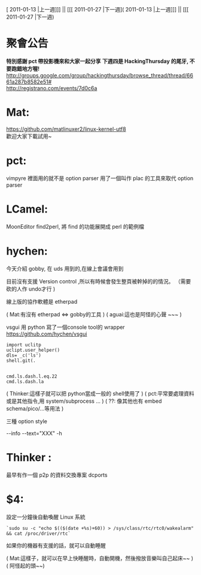 [ 2011-01-13 |上一週]]] || [[[ 2011-01-27 |下一週]( 2011-01-13 |上一週]]] || [[[ 2011-01-27 |下一週)



# 聚會公告

**特別感謝 pct 帶投影機來和大家一起分享**
**下週四是 HackingThursday 的尾牙, 不要跑錯地方喔!**
<http://groups.google.com/group/hackingthursday/browse_thread/thread/6661a287b8582e51#>  
<http://registrano.com/events/7d0c6a>   

# Mat:

<https://github.com/matlinuxer2/linux-kernel-utf8>  
歡迎大家下載試用~

# pct:

vimpyre 裡面用的就不是 option  parser
用了一個叫作 plac 的工具來取代 option parser

# LCamel:

MoonEditor
find2perl, 將 find 的功能展開成 perl 的範例檔

# hychen:

今天介紹 gobby, 在 uds 用到的,在線上會議會用到

目前沒有支援 Version control ,所以有時候會發生整頁被幹掉的的情況。
（需要砍的人作 undo才行 )

線上版的協作軟體是 etherpad 

( Mat:有沒有 etherpad <=> gobby的工具 )
( aguai:這也是阿怪的心聲 ~~~ )


vsgui
用 python 寫了一個console tool的 wrapper
<https://github.com/hychen/vsgui>  


    import uclitp
    uclipt.user_helper()
    dls= _c('ls')
    shell.git(.
    
    
    cmd.ls.dash.l.eq.22
    cmd.ls.dash.la


( Thinker:這樣子就可以把 python當成一般的 shell使用了 )
( pct:平常要處理資料或是其他指令,用 system/subprocess ... )
( ??: 像其他也有 embed schema/pico/...等用法 )

三種 option style

--info
--text="XXX"
-h


# Thinker :

最早有作一個 p2p 的資料交換專案 dcports



# $4:

設定一分鐘後自動喚醒 Linux 系統


    `sudo su -c "echo $(($(date +%s)+60)) > /sys/class/rtc/rtc0/wakealarm" && cat /proc/driver/rtc`



如果你的機器有支援的話，就可以自動睡醒

( Mat:這樣子，就可以在早上快睡醒時，自動開機，然後撥放音樂叫自己起床~~ )
( 阿怪起的頭~~)